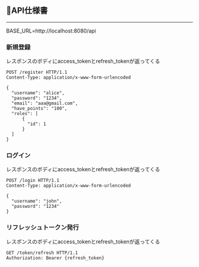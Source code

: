 ## 📄API仕様書
---
BASE_URL=http://localhost:8080/api

### 新規登録
レスポンスのボディにaccess_tokenとrefresh_tokenが返ってくる
```
POST /register HTTP/1.1
Content-Type: application/x-www-form-urlencoded

{
  "username": "alice",
  "password": "1234",
  "email": "aaa@gmail.com",
  "have_points": "100",
  "roles": [
      {
        "id": 1
      }
  ]
}
```

### ログイン
レスポンスのボディにaccess_tokenとrefresh_tokenが返ってくる
```
POST /login HTTP/1.1
Content-Type: application/x-www-form-urlencoded

{
  "username": "john",
  "password": "1234"
}
```

### リフレッシュトークン発行
レスポンスのボディにaccess_tokenとrefresh_tokenが返ってくる
```
GET /token/refresh HTTP/1.1
Authorization: Bearer {refresh_token}
```
